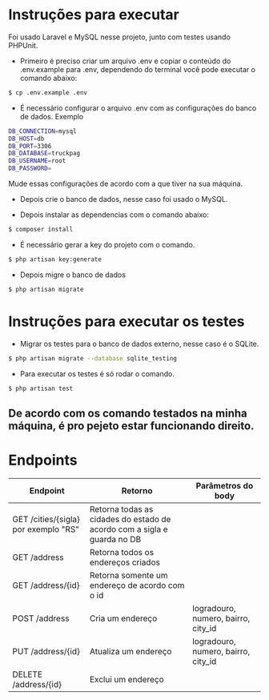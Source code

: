 # Instruções para executar

Foi usado Laravel e MySQL nesse projeto, junto com testes usando PHPUnit.

* Primeiro é preciso criar um arquivo .env e copiar o conteúdo do .env.example para .env, dependendo do terminal você pode executar o comando abaixo:
```sh
$ cp .env.example .env
```
* É necessário configurar o arquivo .env com as configurações do banco de dados.
Exemplo
```sh
DB_CONNECTION=mysql
DB_HOST=db
DB_PORT=3306
DB_DATABASE=truckpag
DB_USERNAME=root
DB_PASSWORD=
```
Mude essas configurações de acordo com a que tiver na sua máquina.
* Depois crie o banco de dados, nesse caso foi usado o MySQL.

* Depois instalar as dependencias com o comando abaixo:

```sh
$ composer install
```
* É necessário gerar a key do projeto com o comando.

```sh
$ php artisan key:generate
```
* Depois migre o banco de dados
```sh
$ php artisan migrate
```
# Instruções para executar os testes

* Migrar os testes para o banco de dados externo, nesse caso é o SQLite.

```sh
$ php artisan migrate --database sqlite_testing
```
* Para executar os testes é só rodar o comando.

```sh
$ php artisan test
```
## De acordo com os comando testados na minha máquina, é pro pejeto estar funcionando direito.

# Endpoints

| Endpoint                             | Retorno                                                                 | Parâmetros do body                  |
|--------------------------------------|-------------------------------------------------------------------------|-------------------------------------|
| GET /cities/{sigla} por exemplo "RS" | Retorna todas as cidades do estado de acordo com a sigla e guarda no DB |                                     |
| GET /address                         | Retorna todos os endereços criados                                      |                                     |
| GET /address/{id}                    | Retorna somente um endereço de acordo com o id                          |                                     |
| POST /address                        | Cria um endereço                                                        | logradouro, numero, bairro, city_id |
| PUT /address/{id}                    | Atualiza um endereço                                                    | logradouro, numero, bairro, city_id |
| DELETE /address/{id}                 | Exclui um endereço                                                      |                                     |

